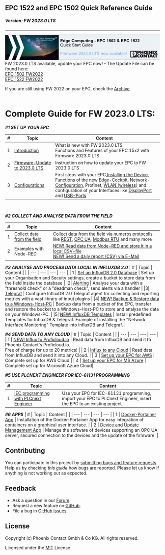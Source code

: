 ## EPC 1522 and EPC 1502 Quick Reference Guide <br>
#####  Version: FW 2023.0 LTS
---

![Banner_FW2023](/FW_2023/images/Banner_FW2023_0_LTSg.jpg) <br>
FW 2023.0 LTS available, update your EPC now! - The Update File can be found here: <br>
[EPC 1502 FW2022](https://www.phoenixcontact.com/product/1185416) <br>
[EPC 1522 FW2022](https://www.phoenixcontact.com/product/1185423) <BR>

If you are still using FW 2022 on your EPC, check the [Archive](FW_2022/README.md). <br>
<br>

# Complete Guide for FW 2023.0 LTS:

***#1 SET UP YOUR EPC***

|   #  |  Topic   |  Content   |     |
| --- | --- | --- | --- |
| 1 | [Introduction](FW_2023/Configuration/00_FAQ_FW2023.md) | What is new with FW 2023.0 LTS <br> Functions and Features of your EPC 15x2 with Firmware 2023.0 LTS |
| 2 | [Firmware-Update to 2023.0 LTS](/FW_2023/Configuration/01_UpdateInstruction23.md) | Instruction on how to update your EPC to FW 2023.0 LTS 
|   3  |  [Configurations](FW_2022/Configuration/0_Installation.md)   |  First steps with your EPC,[Installing the Device](FW_2022/Configuration/0_Installation.md), Functions of the new [Edge-Cockpit](https://www.plcnext.help/te/WBM/WBM.htm), [Network-Configuration](/FW_2023/Configuration/02_Network.md), Profinet, [WLAN (wireless)](/FW_2023/Configuration/02_Network.md) and configuration of your Interfaces like [DisplayPort](/FW_2023/Configuration/03_DisplayPort.md) and [USB-Ports](/FW_2022/Configuration/5_USB.md) | 



<br>

***#2 COLLECT AND ANALYSE DATA FROM THE FIELD***

|   #  |  Topic   |  Content   |     |
| --- | --- | --- | --- |
| 1 | [Collect data from the field](/FW_2022/EdgeFunctions/1_CollectingData.md) |       Collect data from the field via numeros protocolls like [REST](/FW_2022/HW02/Code/Node-RED_Examples/2_REST_Demo.md), [OPC UA](/FW_2022/Code/Node-RED_Examples/1_OPCUA_Demo.md), [Modbus RTU](/FW_2021_ARCHIVE/02_ModbusToInfluxDB.md) and many more |
| 2 | Examples with Node-RED | [NEW! Read data from Node-RED and store it in a local CSV-file](/FW_2022/Code/Node-RED_Examples/3_Read_Data_from_InfluxDB_to_CSV.md) <br> [NEW! Send a daily report (CSV) via E-Mail](/FW_2022/Code/Node-RED_Examples/4_Send_CSV_via_Email.md)|

***#3 ANALYSE AND PROCESS DATA LOCAL IN INFLUXDB 2.0***
|   #  |  Topic   |  Content   |     |
| --- | --- | --- | --- |
| 1 | [Set up InfluxDB 2.0 Database](/FW_2022/Code/Influx2/Influx_Configuration.md) | Set up your Organisation and Secuity settings, create a bucket to store data from the field inside the database | 
|2| [Alerting](/FW_2022/Code/Influx2/InfluxDB_Alerts.md) | Analyse your data with a "threshold check" or a "deadman check", send alerts via a handler  | 
|3| [Telegraf](/FW_2022/Code/Influx2/Telegraf_Configuration.md) | Configure InfluxDB 2.0 Telegraf agent for collecting and reporting metrics with a vast library of input plugins |
|4| [NEW! Backup & Restore data to a Windows-Host-PC](/FW_2022/Code/Influx2/Backup_Restore.md) | Backup data from a bucket of the EPC, transfer and restore the bucket to a Windows-Host-PC to store and analyse the data on your Windows-PC.  |
|5| [NEW! InfluxDB Templates](/FW_2022/Code/Influx2/Templates.md) | Install predefined Templates for InfluxDB & Telegraf. Example of installing the "Network Interface Monitoring" Template into InfluxDB and Telegraf. |

***#4 SEND DATA TO ANY CLOUD***
|   #  |  Topic   |  Content   |     |
| --- | --- | --- | --- |
| 1 | [NEW! Influx to Proficloud.io](/FW_2022/Code/Cloud/InfluxDB_to_Proficloud.md) | Read data from InfluxDB and send it to Phoenix Contact's Proficloud.io. <br> Free of charge for up to 20 metrics!  |
| 2 | [Influx to any Cloud](/FW_2022/Code/Cloud/InlfuxDB_to_AnyCloud.md) | Read data from InfluxDB and send it into any Cloud. |
| 3 | [Set up your EPC for AWS](/10_AWS_QuickstartGuide.md) | Complete set up for AWS Cloud |
| 4 | [Set up your EPC for MS Azure](/11_Azure_QuickstartGuide.md) | Complete set up for Microsoft Azure Cloud|

***#5 USE PLCNEXT ENGINEER FOR IEC-61131 PROGRAMMING***

|   #  |  Topic   |  Content   |     |
| --- | --- | --- | --- |
| 1 | [IEC programming with PLCnext Engineer](/FW_2022/Code/PLCnext%20Engineer/1_UsePLCnextEngineer.md) | Use your EPC for IEC-61131 programming, import your EPC to PLCnext Engineer, insert the EPC to an existing project|



***#6 APPS*** 
|   #  |  Topic   |  Content   |     |
| --- | --- | --- | --- |
| 1 | [Docker-Portainer App](/FW_2021_ARCHIVE/08_DockerPortainer.md) | Installation of the Docker-Portainer App for easy integration of containers on a graphical user interface. |
| 2 | [Device and Update Management App](/FW_2022/Apps/DeviceAndUpdateManagement.md) | Manage the software of devices supporting an OPC UA server, secured connection to the devices and the update of the firmware. |





## Contributing

You can participate in this project by [submitting bugs and feature requests](https://github.com/PLCnext/OSSTemplate/issues). Help us by checking *this guide* how bugs are reported.
Please let us know if anything is not working out as expected.

## Feedback

* Ask a question in our [Forum](https://www.plcnext-community.net/index.php?option=com_easydiscuss&view=categories&Itemid=221&lang=en).
* Request a new feature on [GitHub](CONTRIBUTING.md).
* File a bug in [GitHub Issues](https://github.com/PLCnext/CSharpSamples/issues).

## License

Copyright (c) Phoenix Contact Gmbh & Co KG. All rights reserved.

Licensed under the [MIT](LICENSE) License.
